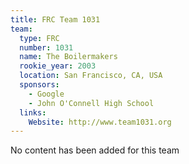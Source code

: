 ```yaml
---
title: FRC Team 1031
team:
  type: FRC
  number: 1031
  name: The Boilermakers
  rookie_year: 2003
  location: San Francisco, CA, USA
  sponsors:
    - Google
    - John O'Connell High School
  links:
    Website: http://www.team1031.org
---
```

No content has been added for this team
